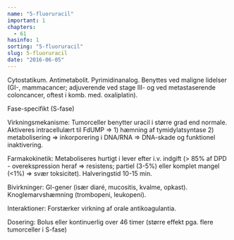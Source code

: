 ```yaml
---
name: "5-fluoruracil"
important: 1
chapters:
  - 61
hasinfo: 1
sorting: "5-fluoruracil"
slug: 5-fluoruracil
date: "2016-06-05"
---
```


Cytostatikum. Antimetabolit. Pyrimidinanalog. Benyttes ved maligne lidelser
(GI-, mammacancer; adjuverende ved stage III- og ved metastaserende coloncancer,
oftest i komb. med. oxaliplatin).

Fase-specifikt (S-fase)

Virkningsmekanisme: Tumorceller benytter uracil i større grad end normale.
Aktiveres intracellulært til FdUMP => 1) hæmning af tymidylatsyntase 2)
metabolisering => inkorporering i DNA/RNA => DNA-skade og funktionel
inaktivering.

Farmakokinetik: Metaboliseres hurtigt i lever efter i.v. indgift (> 85% af DPD -
overekspression heraf => resistens; partiel (3-5%) eller komplet mangel (<1%) =>
svær toksicitet). Halveringstid 10-15 min.

Bivirkninger: GI-gener (især diaré, mucositis, kvalme, opkast).
Knoglemarvshæmning (trombopeni, leukopeni).

Interaktioner: Forstærker virkning af orale antikoagulantia.

Dosering: Bolus eller kontinuerlig over 46 timer (større effekt pga. flere
tumorceller i S-fase)
